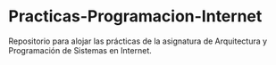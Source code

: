 # Practicas-Programacion-Internet
Repositorio para alojar las prácticas de la asignatura de Arquitectura y Programación de Sistemas en Internet.
